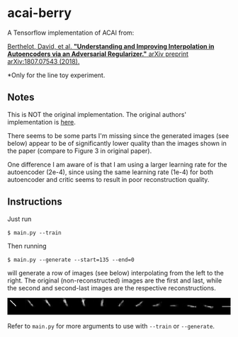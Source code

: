 # acai-berry

A Tensorflow implementation of ACAI from:

[Berthelot, David, et al. **"Understanding and Improving Interpolation in Autoencoders via an Adversarial Regularizer."** arXiv preprint arXiv:1807.07543 (2018).](https://arxiv.org/abs/1807.07543)

\*Only for the line toy experiment.

## Notes

This is NOT the original implementation. The original authors' implementation is [here](https://github.com/brain-research/acai).

There seems to be some parts I'm missing since the generated images (see below) appear to be of significantly lower quality than the images shown in the paper (compare to Figure 3 in original paper).

One difference I am aware of is that I am using a larger learning rate for the autoencoder (2e-4), since using the same learning rate (1e-4) for both autoencoder and critic seems to result in poor reconstruction quality.

## Instructions

Just run

```
$ main.py --train
```

Then running

```
$ main.py --generate --start=135 --end=0
```

will generate a row of images (see below) interpolating from the left to the right. The original (non-reconstructed) images are the first and last, while the second and second-last images are the respective reconstructions.

![Sample image to reproduce Figure 3 in original paper](https://raw.githubusercontent.com/greentfrapp/acai-berry/master/sample.png)

Refer to `main.py` for more arguments to use with `--train` or `--generate`.

